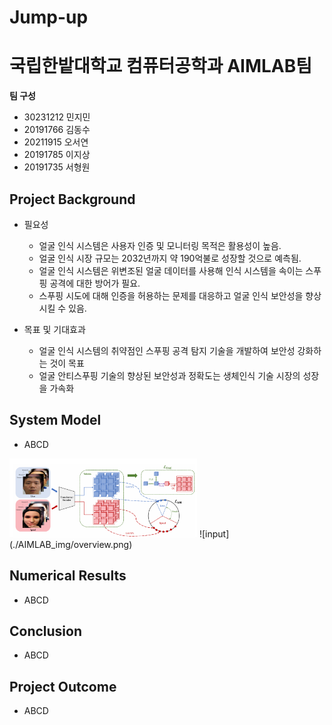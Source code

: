 # Jump-up
# 국립한밭대학교 컴퓨터공학과 AIMLAB팀

**팀 구성**
- 30231212 민지민
- 20191766 김동수
- 20211915 오서연
- 20191785 이지상
- 20191735 서형원

## Project Background
- 필요성
  - 얼굴 인식 시스템은 사용자 인증 및 모니터링 목적은 활용성이 높음.
  - 얼굴 인식 시장 규모는 2032년까지 약 190억불로 성장할 것으로 예측됨.
  - 얼굴 인식 시스템은 위변조된 얼굴 데이터를 사용해 인식 시스템을 속이는 스푸핑 공격에 대한 방어가 필요.
  - 스푸핑 시도에 대해 인증을 허용하는 문제를 대응하고 얼굴 인식 보안성을 향상 시킬 수 있음.
    
- 목표 및 기대효과
  - 얼굴 인식 시스템의 취약점인 스푸핑 공격 탐지 기술을 개발하여 보안성 강화하는 것이 목표
  - 얼굴 안티스푸핑 기술의 향상된 보안성과 정확도는 생체인식 기술 시장의 성장을 가속화

## System Model
- ABCD
<img src="./AIMLAB_img/overview.png" alt="Alt Text" width="300">
![input](./AIMLAB_img/overview.png)

## Numerical Results
- ABCD

## Conclusion
- ABCD

## Project Outcome
- ABCD
